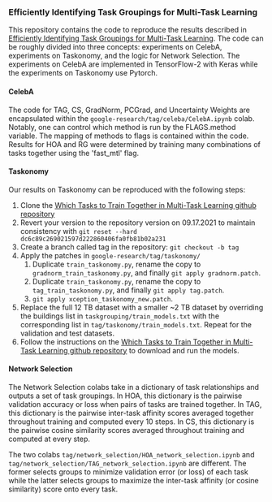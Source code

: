 ### Efficiently Identifying Task Groupings for Multi-Task Learning
This repository contains the code to reproduce the results described in [Efficiently Identifying Task Groupings for Multi-Task Learning](https://arxiv.org/abs/2109.04617). The code can be roughly divided into three concepts: experiments on CelebA, experiments on Taskonomy, and the logic for Network Selection. The experiments on CelebA are implemented in TensorFlow-2 with Keras while the experiments on Taskonomy use Pytorch.

#### CelebA
The code for TAG, CS, GradNorm, PCGrad, and Uncertainty Weights are encapsulated within the `google-research/tag/celeba/CelebA.ipynb` colab. Notably, one can control which method is run by the FLAGS.method variable. The mapping of methods to flags is contained within the code. Results for HOA and RG were determined by training many combinations of tasks together using the 'fast_mtl' flag.

#### Taskonomy
Our results on Taskonomy can be reproduced with the following steps:

1. Clone the [Which Tasks to Train Together in Multi-Task Learning github repository](https://github.com/tstandley/taskgrouping)
2. Revert your version to the repository version on 09.17.2021 to maintain consistency with `git reset --hard dc6c89c269021597d222860406fa0fb81b02a231`
3. Create a branch called tag in the repository: `git checkout -b tag`
4. Apply the patches in `google-research/tag/taskonomy/`
    1. Duplicate `train_taskonomy.py`, rename the copy to `gradnorm_train_taskonomy.py`, and finally `git apply gradnorm.patch`.
    2. Duplicate `train_taskonomy.py`, rename the copy to `tag_train_taskonomy.py`, and finally `git apply tag.patch`.
    3. `git apply xception_taskonomy_new.patch`.
5. Replace the full 12 TB dataset with a smaller ~2 TB dataset by overriding the buildings list in `taskgrouping/train_models.txt` with the corresponding list in `tag/taskonomy/train_models.txt`. Repeat for the validation and test datasets.
6. Follow the instructions on the [Which Tasks to Train Together in Multi-Task Learning github repository](https://github.com/tstandley/taskgrouping) to download and run the models.

#### Network Selection
The Network Selection colabs take in a dictionary of task relationships and outputs a set of task groupings. In HOA, this dictionary is the pairwise validation accuracy or loss when pairs of tasks are trained together. In TAG, this dictionary is the pairwise inter-task affinity scores averaged together throughout training and computed every 10 steps. In CS, this dictionary is the pairwise cosine similarity scores averaged throughout training and computed at every step.

The two colabs  `tag/network_selection/HOA_network_selection.ipynb` and `tag/network_selection/TAG_network_selection.ipynb` are different. The former selects groups to minimize validation error (or loss) of each task while the latter selects groups to maximize the inter-task affinity (or cosine similarity) score onto every task.
